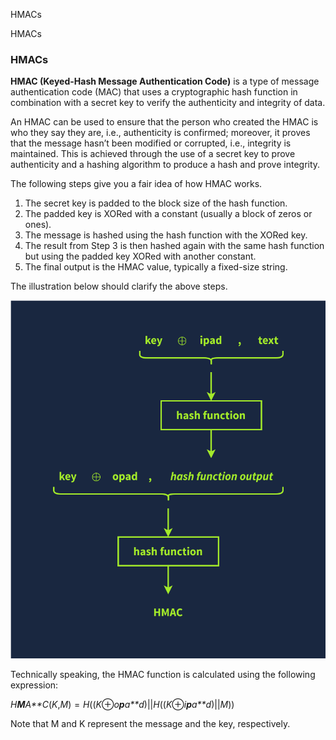    

HMACs

HMACs

### HMACs

**HMAC (Keyed-Hash Message Authentication Code)** is a type of message authentication code (MAC) that uses a cryptographic hash function in combination with a secret key to verify the authenticity and integrity of data.

An HMAC can be used to ensure that the person who created the HMAC is who they say they are, i.e., authenticity is confirmed; moreover, it proves that the message hasn’t been modified or corrupted, i.e., integrity is maintained. This is achieved through the use of a secret key to prove authenticity and a hashing algorithm to produce a hash and prove integrity.

The following steps give you a fair idea of how HMAC works.

1. The secret key is padded to the block size of the hash function.
2. The padded key is XORed with a constant (usually a block of zeros or ones).
3. The message is hashed using the hash function with the XORed key.
4. The result from Step 3 is then hashed again with the same hash function but using the padded key XORed with another constant.
5. The final output is the HMAC value, typically a fixed-size string.

The illustration below should clarify the above steps.

![A visual representation of the HMAC function.](Hacking%20Vault/Attachments/4354e8f9cef94fe0a83e8172d9a85483.svg)

Technically speaking, the HMAC function is calculated using the following expression:

_H**M**A**C_(_K_,_M_) = _H_((_K_⊕_o**p**a**d_)||_H_((_K_⊕_i**p**a**d_)||_M_))

Note that M and K represent the message and the key, respectively.